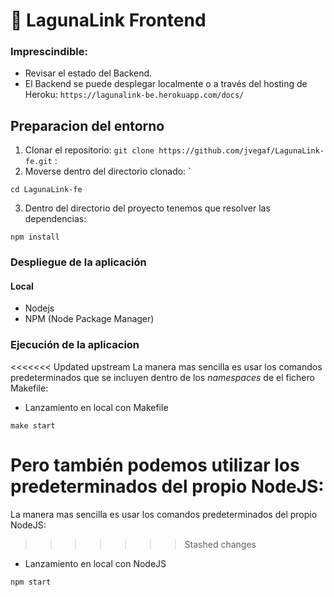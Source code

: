 #  🎯 LagunaLink Frontend

### Imprescindible:
- Revisar el estado del Backend.
- El Backend se puede desplegar localmente o a través del hosting de Heroku: `https://lagunalink-be.herokuapp.com/docs/`

## Preparacion del entorno

1. Clonar el repositorio: `git clone https://github.com/jvegaf/LagunaLink-fe.git` :
2. Moverse dentro del directorio clonado: `
```
cd LagunaLink-fe
```
3. Dentro del directorio del proyecto tenemos que resolver las dependencias:
```
npm install
```
### Despliegue de la aplicación

#### Local
- Nodejs
- NPM (Node Package Manager)

### Ejecución de la aplicacion

<<<<<<< Updated upstream
La manera mas sencilla es usar los comandos predeterminados que se incluyen dentro de los *namespaces* de el fichero Makefile:
 - Lanzamiento en local con Makefile
```
make start
```
Pero también podemos utilizar los predeterminados del propio NodeJS:
=======
La manera mas sencilla es usar los comandos predeterminados del propio NodeJS:
>>>>>>> Stashed changes
 - Lanzamiento en local con NodeJS
```
npm start
```
